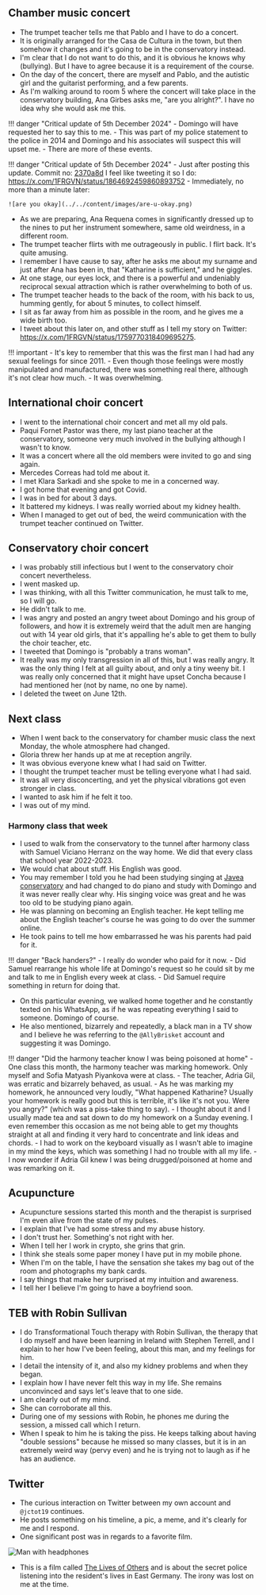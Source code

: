 ## Chamber music concert

- The trumpet teacher tells me that Pablo and I have to do a concert.
- It is originally arranged for the Casa de Cultura in the town, but then somehow it changes and it's going to be in the conservatory instead.
- I'm clear that I do not want to do this, and it is obvious he knows why (bullying). But I have to agree because it is a requirement of the course.
- On the day of the concert, there are myself and Pablo, and the autistic girl and the guitarist performing, and a few parents.
- As I'm walking around to room 5 where the concert will take place in the conservatory building, Ana Girbes asks me, "are you alright?". I have no idea why she would ask me this.

!!! danger "Critical update of 5th December 2024"
    - Domingo will have requested her to say this to me.
    - This was part of my police statement to the police in 2014 and Domingo and his associates will suspect this will upset me.
    - There are more of these events.

!!! danger "Critical update of 5th December 2024"
    - Just after posting this update. Commit no: [2370a8d](https://github.com/kailash-manasarovar/statement/commit/2370a8dc918f1d6d6a7b6ce3c9c3765965e03275) I feel like tweeting it so I do: https://x.com/1FRGVN/status/1864692459860893752
    - Immediately, no more than a minute later: 

    ![are you okay](../../content/images/are-u-okay.png)

- As we are preparing, Ana Requena comes in significantly dressed up to the nines to put her instrument somewhere, same old weirdness, in a different room.
- The trumpet teacher flirts with me outrageously in public. I flirt back. It's quite amusing.
- I remember I have cause to say, after he asks me about my surname and just after Ana has been in, that "Katharine is sufficient," and he giggles.
- At one stage, our eyes lock, and there is a powerful and undeniably reciprocal sexual attraction which is rather overwhelming to both of us.
- The trumpet teacher heads to the back of the room, with his back to us, humming gently, for about 5 minutes, to collect himself.
- I sit as far away from him as possible in the room, and he gives me a wide birth too.
- I tweet about this later on, and other stuff as I tell my story on Twitter: https://x.com/1FRGVN/status/1759770318409695275.

!!! important
    - It's key to remember that this was the first man I had had any sexual feelings for since 2011.
    - Even though those feelings were mostly manipulated and manufactured, there was something real there, although it's not clear how much.
    - It was overwhelming.

## International choir concert

- I went to the international choir concert and met all my old pals.
- Paqui Fornet Pastor was there, my last piano teacher at the conservatory, someone very much involved in the bullying although I wasn't to know.
- It was a concert where all the old members were invited to go and sing again.
- Mercedes Correas had told me about it.
- I met Klara Sarkadi and she spoke to me in a concerned way.
- I got home that evening and got Covid.
- I was in bed for about 3 days.
- It battered my kidneys. I was really worried about my kidney health.
- When I managed to get out of bed, the weird communication with the trumpet teacher continued on Twitter.

## Conservatory choir concert

- I was probably still infectious but I went to the conservatory choir concert nevertheless.
- I went masked up.
- I was thinking, with all this Twitter communication, he must talk to me, so I will go.
- He didn't talk to me.
- I was angry and posted an angry tweet about Domingo and his group of followers, and how it is extremely weird that the adult men are hanging out with 14 year old girls, that it's appalling he's able to get them to bully the choir teacher, etc.
- I tweeted that Domingo is "probably a trans woman".
- It really was my only transgression in all of this, but I was really angry. It was the only thing I felt at all guilty about, and only a tiny weeny bit. I was really only concerned that it might have upset Concha because I had mentioned her (not by name, no one by name).
- I deleted the tweet on June 12th.

## Next class

- When I went back to the conservatory for chamber music class the next Monday, the whole atmosphere had changed.
- Gloria threw her hands up at me at reception angrily.
- It was obvious everyone knew what I had said on Twitter.
- I thought the trumpet teacher must be telling everyone what I had said.
- It was all very disconcerting, and yet the physical vibrations got even stronger in class.
- I wanted to ask him if he felt it too.
- I was out of my mind.

### Harmony class that week

- I used to walk from the conservatory to the tunnel after harmony class with Samuel Viciano Herranz on the way home. We did that every class that school year 2022-2023.
- We would chat about stuff. His English was good.
- You may remember I told you he had been studying singing at [Javea conservatory](../2022/september.md#harmony) and had changed to do piano and study with Domingo and it was never really clear why. His singing voice was great and he was too old to be studying piano again.
- He was planning on becoming an English teacher. He kept telling me about the English teacher's course he was going to do over the summer online.
- He took pains to tell me how embarrassed he was his parents had paid for it.

!!! danger "Back handers?"
    - I really do wonder who paid for it now.
    - Did Samuel rearrange his whole life at Domingo's request so he could sit by me and talk to me in English every week at class.
    - Did Samuel require something in return for doing that.

- On this particular evening, we walked home together and he constantly texted on his WhatsApp, as if he was repeating everything I said to someone. Domingo of course.
- He also mentioned, bizarrely and repeatedly, a black man in a TV show and I believe he was referring to the `@AllyBrisket` account and suggesting it was Domingo.

!!! danger "Did the harmony teacher know I was being poisoned at home"
    - One class this month, the harmony teacher was marking homework. Only myself and Sofia Matyash Piyankova were at class.
    - The teacher, Adria Gil, was erratic and bizarrely behaved, as usual.
    - As he was marking my homework, he announced very loudly, "What happened Katharine? Usually your homework is really good but this is terrible, it's like it's not you. Were you angry?" (which was a piss-take thing to say).
    - I thought about it and I usually made tea and sat down to do my homework on a Sunday evening. I even remember this occasion as me not being able to get my thoughts straight at all and finding it very hard to concentrate and link ideas and chords.
    - I had to work on the keyboard visually as I wasn't able to imagine in my mind the keys, which was something I had no trouble with all my life.
    - I now wonder if Adria Gil knew I was being drugged/poisoned at home and was remarking on it.

## Acupuncture

- Acupuncture sessions started this month and the therapist is surprised I'm even alive from the state of my pulses.
- I explain that I've had some stress and my abuse history.
- I don't trust her. Something's not right with her.
- When I tell her I work in crypto, she grins that grin.
- I think she steals some paper money I have put in my mobile phone.
- When I'm on the table, I have the sensation she takes my bag out of the room and photographs my bank cards.
- I say things that make her surprised at my intuition and awareness.
- I tell her I believe I'm going to have a boyfriend soon.

## TEB with Robin Sullivan

- I do Transformational Touch therapy with Robin Sullivan, the therapy that I do myself and have been learning in Ireland with Stephen Terrell, and I explain to her how I've been feeling, about this man, and my feelings for him.
- I detail the intensity of it, and also my kidney problems and when they began.
- I explain how I have never felt this way in my life. She remains unconvinced and says let's leave that to one side.
- I am clearly out of my mind.
- She can corroborate all this.
- During one of my sessions with Robin, he phones me during the session, a missed call which I return.
- When I speak to him he is taking the piss. He keeps talking about having "double sessions" because he missed so many classes, but it is in an extremely weird way (pervy even) and he is trying not to laugh as if he has an audience.

## Twitter

- The curious interaction on Twitter between my own account and `@jctot19` continues.
- He posts something on his timeline, a pic, a meme, and it's clearly for me and I respond.
- One significant post was in regards to a favorite film.

![Man with headphones](../../content/tweets/man-with-headphones.JPG)

- This is a film called [The Lives of Others](https://en.wikipedia.org/wiki/The_Lives_of_Others) and is about the secret police listening into the resident's lives in East Germany. The irony was lost on me at the time.